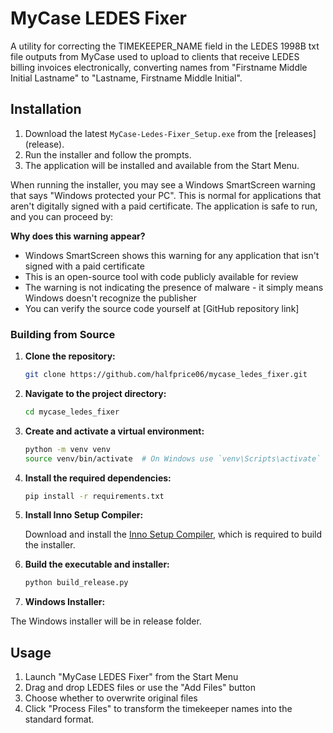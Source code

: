 # MyCase LEDES Fixer

A utility for correcting the TIMEKEEPER_NAME field in the LEDES 1998B txt file outputs from MyCase used to upload to clients that receive LEDES billing invoices electronically, converting names from "Firstname Middle Initial Lastname" to "Lastname, Firstname Middle Initial".

## Installation

1. Download the latest `MyCase-Ledes-Fixer_Setup.exe` from the [releases]
(release).
2. Run the installer and follow the prompts.
3. The application will be installed and available from the Start Menu.

When running the installer, you may see a Windows SmartScreen warning that says "Windows protected your PC". This is normal for applications that aren't digitally signed with a paid certificate. The application is safe to run, and you can proceed by:

**Why does this warning appear?**
- Windows SmartScreen shows this warning for any application that isn't signed with a paid certificate
- This is an open-source tool with code publicly available for review
- The warning is not indicating the presence of malware - it simply means Windows doesn't recognize the publisher
- You can verify the source code yourself at [GitHub repository link]

### Building from Source

1. **Clone the repository:**

   ```bash
   git clone https://github.com/halfprice06/mycase_ledes_fixer.git
   ```

2. **Navigate to the project directory:**

   ```bash
   cd mycase_ledes_fixer
   ```

3. **Create and activate a virtual environment:**

   ```bash
   python -m venv venv
   source venv/bin/activate  # On Windows use `venv\Scripts\activate`
   ```

4. **Install the required dependencies:**

   ```bash
   pip install -r requirements.txt
   ```

5. **Install Inno Setup Compiler:**

   Download and install the [Inno Setup Compiler](https://jrsoftware.org/isinfo.php), which is required to build the installer.

5. **Build the executable and installer:**

   ```bash
   python build_release.py
   ```

6. **Windows Installer:**

The Windows installer will be in release folder. 

## Usage

1. Launch "MyCase LEDES Fixer" from the Start Menu
2. Drag and drop LEDES files or use the "Add Files" button
3. Choose whether to overwrite original files
4. Click "Process Files" to transform the timekeeper names into the standard format. 

